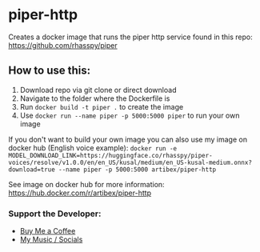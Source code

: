 # piper-http
Creates a docker image that runs the piper http service found in this repo:
https://github.com/rhasspy/piper

## How to use this:
1. Download repo via git clone or direct download
2. Navigate to the folder where the Dockerfile is
3. Run `docker build -t piper .` to create the image
4. Use `docker run --name piper -p 5000:5000 piper` to run your own image

If you don't want to build your own image you can also use my image on docker hub (English voice example):
`docker run -e MODEL_DOWNLOAD_LINK=https://huggingface.co/rhasspy/piper-voices/resolve/v1.0.0/en/en_US/kusal/medium/en_US-kusal-medium.onnx?download=true --name piper -p 5000:5000 artibex/piper-http`

See image on docker hub for more information:
https://hub.docker.com/r/artibex/piper-http

### Support the Developer:
- [Buy Me a Coffee](https://buymeacoffee.com/artibex)
- [My Music / Socials](https://hyperfollow.com/Artibex)

